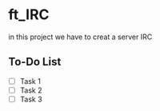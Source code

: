 # ft_IRC
in this project we have to creat a server IRC

## To-Do List

- [ ] Task 1
- [ ] Task 2
- [ ] Task 3
